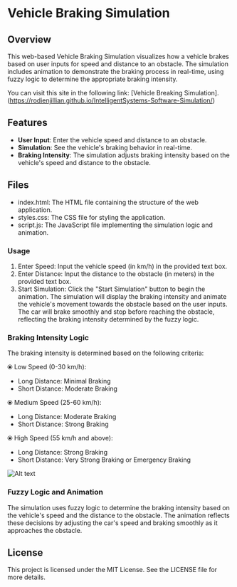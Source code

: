 # Vehicle Braking Simulation

## Overview

This web-based Vehicle Braking Simulation visualizes how a vehicle brakes based on user inputs for speed and distance to an obstacle. The simulation includes animation to demonstrate the braking process in real-time, using fuzzy logic to determine the appropriate braking intensity.

You can visit this site in the following link: [Vehicle Breaking Simulation]. (https://rodienjillian.github.io/IntelligentSystems-Software-Simulation/)

## Features

- **User Input**: Enter the vehicle speed and distance to an obstacle.
- **Simulation**: See the vehicle's braking behavior in real-time.
- **Braking Intensity**: The simulation adjusts braking intensity based on the vehicle's speed and distance to the obstacle.

## Files
- index.html: The HTML file containing the structure of the web application.
- styles.css: The CSS file for styling the application.
- script.js: The JavaScript file implementing the simulation logic and animation.

### Usage
1. Enter Speed: Input the vehicle speed (in km/h) in the provided text box.
2. Enter Distance: Input the distance to the obstacle (in meters) in the provided text box.
3. Start Simulation: Click the "Start Simulation" button to begin the animation.
The simulation will display the braking intensity and animate the vehicle's movement towards the obstacle based on the user inputs. The car will brake smoothly and stop before reaching the obstacle, reflecting the braking intensity determined by the fuzzy logic.

### Braking Intensity Logic
The braking intensity is determined based on the following criteria:

⦿ Low Speed (0-30 km/h):
  - Long Distance: Minimal Braking
  - Short Distance: Moderate Braking

⦿ Medium Speed (25-60 km/h):
  - Long Distance: Moderate Braking
  - Short Distance: Strong Braking
    
⦿ High Speed (55 km/h and above):
  - Long Distance: Strong Braking
  - Short Distance: Very Strong Braking or Emergency Braking

![Alt text](https://res.cloudinary.com/dakq2u8n0/image/upload/v1726505523/Membership_Functions_mnl2mh.png)

### Fuzzy Logic and Animation
The simulation uses fuzzy logic to determine the braking intensity based on the vehicle's speed and the distance to the obstacle. The animation reflects these decisions by adjusting the car's speed and braking smoothly as it approaches the obstacle.

## License
This project is licensed under the MIT License. See the LICENSE file for more details.

